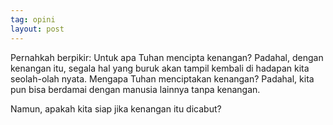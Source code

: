 ```yaml
---
tag: opini
layout: post
---
```


Pernahkah berpikir: Untuk apa Tuhan mencipta kenangan? Padahal, dengan kenangan itu, segala hal yang buruk akan tampil kembali di hadapan kita seolah-olah nyata. Mengapa Tuhan menciptakan kenangan? Padahal, kita pun bisa berdamai dengan manusia lainnya tanpa kenangan.

Namun, apakah kita siap jika kenangan itu dicabut?